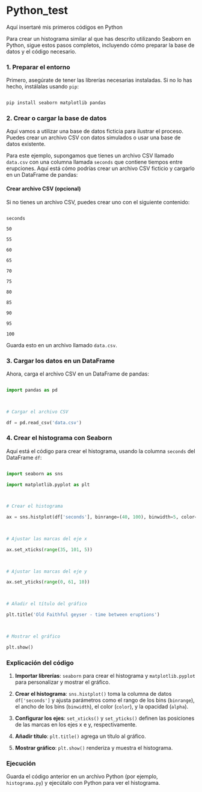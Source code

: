 # Python_test
Aquí insertaré mis primeros códigos en Python

Para crear un histograma similar al que has descrito utilizando Seaborn en Python, sigue estos pasos completos, incluyendo cómo preparar la base de datos y el código necesario. 

  

### 1. Preparar el entorno 

  

Primero, asegúrate de tener las librerías necesarias instaladas. Si no lo has hecho, instálalas usando `pip`: 

  

```bash 

pip install seaborn matplotlib pandas 

``` 

  

### 2. Crear o cargar la base de datos 

  

Aquí vamos a utilizar una base de datos ficticia para ilustrar el proceso. Puedes crear un archivo CSV con datos simulados o usar una base de datos existente. 

  

Para este ejemplo, supongamos que tienes un archivo CSV llamado `data.csv` con una columna llamada `seconds` que contiene tiempos entre erupciones. Aquí está cómo podrías crear un archivo CSV ficticio y cargarlo en un DataFrame de pandas: 

  

#### Crear archivo CSV (opcional) 

Si no tienes un archivo CSV, puedes crear uno con el siguiente contenido: 

  

```csv 

seconds 

50 

55 

60 

65 

70 

75 

80 

85 

90 

95 

100 

``` 

  

Guarda esto en un archivo llamado `data.csv`. 

  

### 3. Cargar los datos en un DataFrame 

  

Ahora, carga el archivo CSV en un DataFrame de pandas: 

  

```python 

import pandas as pd 

  

# Cargar el archivo CSV 

df = pd.read_csv('data.csv') 

``` 

  

### 4. Crear el histograma con Seaborn 

  

Aquí está el código para crear el histograma, usando la columna `seconds` del DataFrame `df`: 

  

```python 

import seaborn as sns 

import matplotlib.pyplot as plt 

  

# Crear el histograma 

ax = sns.histplot(df['seconds'], binrange=(40, 100), binwidth=5, color='#4285F4', alpha=1) 

  

# Ajustar las marcas del eje x 

ax.set_xticks(range(35, 101, 5)) 

  

# Ajustar las marcas del eje y 

ax.set_yticks(range(0, 61, 10)) 

  

# Añadir el título del gráfico 

plt.title('Old Faithful geyser - time between eruptions') 

  

# Mostrar el gráfico 

plt.show() 

``` 

  

### Explicación del código 

  

1. **Importar librerías**: `seaborn` para crear el histograma y `matplotlib.pyplot` para personalizar y mostrar el gráfico. 

2. **Crear el histograma**: `sns.histplot()` toma la columna de datos `df['seconds']` y ajusta parámetros como el rango de los bins (`binrange`), el ancho de los bins (`binwidth`), el color (`color`), y la opacidad (`alpha`). 

3. **Configurar los ejes**: `set_xticks()` y `set_yticks()` definen las posiciones de las marcas en los ejes x e y, respectivamente. 

4. **Añadir título**: `plt.title()` agrega un título al gráfico. 

5. **Mostrar gráfico**: `plt.show()` renderiza y muestra el histograma. 

  

### Ejecución 

  

Guarda el código anterior en un archivo Python (por ejemplo, `histograma.py`) y ejecútalo con Python para ver el histograma. 
